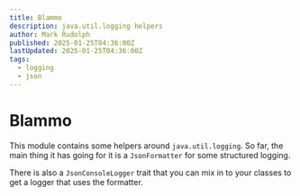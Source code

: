 ```yaml
---
title: Blammo
description: java.util.logging helpers
author: Mark Rudolph
published: 2025-01-25T04:36:00Z
lastUpdated: 2025-01-25T04:36:00Z
tags: 
  - logging
  - json
---
```


# Blammo

This module contains some helpers around `java.util.logging`. So far, the main thing it has going for it is a
`JsonFormatter` for some structured logging.

There is also a `JsonConsoleLogger` trait that you can mix in to your classes to get a logger that uses the formatter.